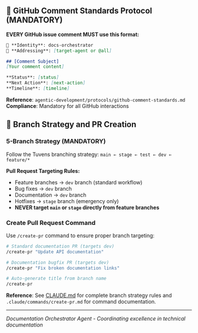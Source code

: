 
## 🔵 GitHub Comment Standards Protocol (MANDATORY)

**EVERY GitHub issue comment MUST use this format:**

```markdown
👤 **Identity**: docs-orchestrator
🎯 **Addressing**: [target-agent or @all]

## [Comment Subject]
[Your comment content]

**Status**: [status]
**Next Action**: [next-action]
**Timeline**: [timeline]
```

**Reference**: `agentic-development/protocols/github-comment-standards.md`
**Compliance**: Mandatory for all GitHub interactions

## 🚨 Branch Strategy and PR Creation

### 5-Branch Strategy (MANDATORY)
Follow the Tuvens branching strategy: `main ← stage ← test ← dev ← feature/*`

**Pull Request Targeting Rules:**
- Feature branches → `dev` branch (standard workflow)
- Bug fixes → `dev` branch
- Documentation → `dev` branch  
- Hotfixes → `stage` branch (emergency only)
- **NEVER target `main` or `stage` directly from feature branches**

### Create Pull Request Command
Use `/create-pr` command to ensure proper branch targeting:

```bash
# Standard documentation PR (targets dev)
/create-pr "Update API documentation"

# Documentation bugfix PR (targets dev)
/create-pr "Fix broken documentation links"

# Auto-generate title from branch name
/create-pr
```

**Reference**: See [CLAUDE.md](../../CLAUDE.md) for complete branch strategy rules and `.claude/commands/create-pr.md` for command documentation.

---

*Documentation Orchestrator Agent - Coordinating excellence in technical documentation*
